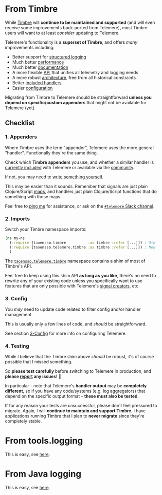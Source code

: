 # From Timbre

While [Timbre](https://taoensso.com/timbre) will **continue to be maintained and supported** (and will even receive some improvements back-ported from Telemere), most Timbre users will want to at least *consider* updating to Telemere.

Telemere's functionality is a **superset of Timbre**, and offers *many* improvements including:

- Better support for [structured logging](./1-Getting-started#data-types-and-structures)
- Much better [performance](https://github.com/taoensso/telemere#performance)
- Much better [documentation](https://github.com/taoensso/telemere#documentation)
- A more flexible [API](./1-Getting-started#usage) that unifies all telemetry and logging needs
- A more robust [architecture](./2-Architecture), free from all historical constraints
- Better [included handlers](./4-Handlers##included-handlers)
- Easier [configuration](./3-Config)

Migrating from Timbre to Telemere should be straightforward **unless you depend on specific/custom appenders** that might not be available for Telemere (yet).

## Checklist

### 1. Appenders

Where Timbre uses the term "appender", Telemere uses the more general "handler". Functionally they're the same thing.

Check which **Timbre appenders** you use, and whether a similar handler is [currently included](./4-Handlers#included-handlers) with Telemere or available via the [community](./8-Community#handlers-and-tools).

If not, you may need to [write something yourself](./4-Handlers#writing-handlers).

This may be easier than it sounds. Remember that signals are just plain Clojure/Script [maps](https://cljdoc.org/d/com.taoensso/telemere/CURRENT/api/taoensso.telemere#help:signal-content), and handlers just plain Clojure/Script functions that do something with those maps.

Feel free to [ping me](https://github.com/taoensso/telemere/issues) for assistance, or ask on the [`#telemere` Slack channel](https://www.taoensso.com/telemere/slack).

### 2. Imports

Switch your Timbre namespace imports:

```clojure
(ns my-ns
  (:require [taoensso.timbre          :as timbre :refer [...]]) ; Old
  (:require [taoensso.telemere.timbre :as timbre :refer [...]]) ; New
  )
```

The [`taoensso.telemere.timbre`](https://cljdoc.org/d/com.taoensso/telemere/CURRENT/api/taoensso.telemere.timbre) namespace contains a shim of most of Timbre's API.

Feel free to keep using this shim API **as long as you like**, there's no need to rewrite any of your existing code unless you specifically want to use features that are only possible with Telemere's [signal creators](./1-Getting-started#create-signals), etc.

### 3. Config

You *may* need to update code related to filter config and/or handler management.

This is usually only a few lines of code, and *should* be straightforward.

See section [3-Config](./3-Config) for more info on configuring Telemere.

### 4. Testing

While I believe that the Timbre shim above *should* be robust, it's of course possible that I missed something.

So **please test carefully** before switching to Telemere in production, and **please [report](https://github.com/taoensso/telemere/issues) any issues**! 🙏

In particular - note that Telemere's **handler output** may be **completely different**, so if you have any code/systems (e.g. log aggregators) that depend on the specific output format - **these must also be tested**.

If for any reason your tests are unsuccessful, please don't feel pressured to migrate. Again, I will **continue to maintain and support Timbre**. I have applications running Timbre that I plan to **never migrate** since they're completely stable.

# From tools.logging

This is easy, see [here](./3-Config#toolslogging).

# From Java logging

This is easy, see [here](./3-Config#java-logging).
